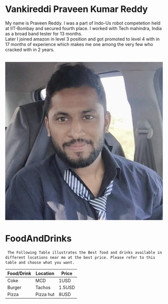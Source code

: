 # Vankireddi Praveen Kumar Reddy
  My name is Praveen Reddy. I was a part of Indo-Us robot competetion held at IIT-Bombay and secured fourth place. I worked with Tech mahindra, India as a broad band tester for 13 months.<br> Later I joined amazon in level 3 position and got promoted to level 4 with in 17 months of experience which makes me one among the very few who cracked with in 2 years.<br><br>


  ![My picture](/praveen1.jpg?raw=true)

  # FoodAndDrinks
     The Following Table illustrates the Best food and drinks available in different locations near me at the best price. Please refer to this table and choose what you want.

   | Food/Drink | Location | Price |
   | ---------- | -------- | ----- |
   |   Coke     |   MCD    |  1USD |
   |   Burger   |  Tachos  | 1.5USD|
   |   Pizza    | Pizza hut|  8USD |
